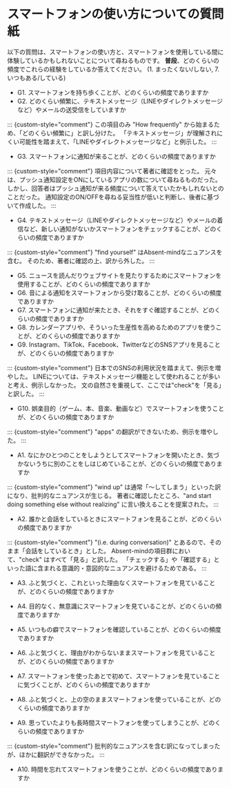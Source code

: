 # スマートフォンの使い方についての質問紙

以下の質問は、スマートフォンの使い方と、スマートフォンを使用している間に体験しているかもしれないことについて尋ねるものです。
**普段**、どのくらいの頻度でこれらの経験をしているか答えてください。
(1. まったくない/しない, 7. いつもある/している)

- G1.  スマートフォンを持ち歩くことが、どのくらいの頻度でありますか
- G2.  どのくらい頻繁に、テキストメッセージ（LINEやダイレクトメッセージなど）やメールの送受信をしていますか

::: {custom-style="comment"}
この項目のみ "How frequently" から始まるため、「どのくらい頻繁に」と訳し分けた。
「テキストメッセージ」が理解されにくい可能性を踏まえて、「LINEやダイレクトメッセージなど」と例示した。
:::

- G3.  スマートフォンに通知が来ることが、どのくらいの頻度でありますか

::: {custom-style="comment"}
項目内容について著者に確認をとった。
元々は、プッシュ通知設定をONにしているアプリの数について尋ねるものだった。
しかし、回答者はプッシュ通知が来る頻度について答えていたかもしれないとのことだった。
通知設定のON/OFFを尋ねる妥当性が低いと判断し、後者に基づいて作成した。
:::

- G4.  テキストメッセージ（LINEやダイレクトメッセージなど）やメールの着信など、新しい通知がないかスマートフォンをチェックすることが、どのくらいの頻度でありますか

::: {custom-style="comment"}
"find yourself" はAbsent-mindなニュアンスを含む。
そのため、著者に確認の上、訳から外した。
:::

- G5.  ニュースを読んだりウェブサイトを見たりするためにスマートフォンを使用することが、どのくらいの頻度でありますか
- G6.  音による通知をスマートフォンから受け取ることが、どのくらいの頻度でありますか
- G7.  スマートフォンに通知が来たとき、それをすぐ確認することが、どのくらいの頻度でありますか
- G8.  カレンダーアプリや、そういった生産性を高めるためのアプリを使うことが、どのくらいの頻度でありますか
- G9.  Instagram、TikTok、Facebook、TwitterなどのSNSアプリを見ることが、どのくらいの頻度でありますか

::: {custom-style="comment"}
日本でのSNSの利用状況を踏まえて、例示を増やした。
LINEについては、テキストメッセージ機能として使われることが多いと考え、例示しなかった。
文の自然さを重視して、ここでは"check"を「見る」と訳した。
:::

- G10. 娯楽目的（ゲーム、本、音楽、動画など）でスマートフォンを使うことが、どのくらいの頻度でありますか

::: {custom-style="comment"}
"apps" の翻訳ができないため、例示を増やした。
:::

- A1.  なにかひとつのことをしようとしてスマートフォンを開いたとき、気づかないうちに別のことをしはじめていることが、どのくらいの頻度でありますか

::: {custom-style="comment"}
"wind up" は通常「〜してしまう」といった訳になり、批判的なニュアンスが生じる。
著者に確認したところ、"and start doing something else without realizing" に言い換えることを提案された。
:::

- A2.  誰かと会話をしているときにスマートフォンを見ることが、どのくらいの頻度でありますか

::: {custom-style="comment"}
"(i.e. during conversation)" とあるので、そのまま「会話をしているとき」とした。
Absent-mindの項目群において、"check" はすべて「見る」と訳した。
「チェックする」や「確認する」といった語に含まれる意識的・意図的なニュアンスを避けるためである。
:::

- A3.  ふと気づくと、これといった理由なくスマートフォンを見ていることが、どのくらいの頻度でありますか
- A4.  目的なく、無意識にスマートフォンを見ていることが、どのくらいの頻度でありますか

- A5.  いつもの癖でスマートフォンを確認していることが、どのくらいの頻度でありますか

- A6.  ふと気づくと、理由がわからないままスマートフォンを見ていることが、どのくらいの頻度でありますか
- A7.  スマートフォンを使ったあとで初めて、スマートフォンを見ていることに気づくことが、どのくらいの頻度でありますか
- A8.  ふと気づくと、上の空のままスマートフォンを使っていることが、どのくらいの頻度でありますか
- A9.  思っていたよりも長時間スマートフォンを使ってしまうことが、どのくらいの頻度でありますか

::: {custom-style="comment"}
批判的なニュアンスを含む訳になってしまったが、ほかに翻訳ができなかった。
:::

- A10. 時間を忘れてスマートフォンを使うことが、どのくらいの頻度でありますか
